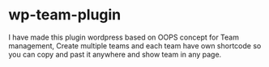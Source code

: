# wp-team-plugin

I have made this plugin wordpress based on OOPS concept for Team management, Create multiple teams and each team have own shortcode so you can copy and past it anywhere and show team in any page.
